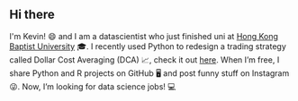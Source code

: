 ## Hi there

I'm Kevin! 😄  and I am a datascientist who just finished uni at [Hong Kong Baptist University](https://www.hkbu.edu.hk/) 🎓.
I recently used Python to redesign a trading strategy called Dollar Cost Averaging (DCA) 📈, check it out [here](https://github.com/kevinlch421/AlgoTrade----Project). When I’m free, I share Python and R projects on GitHub 🖥️ and post funny stuff on Instagram 😜.  Now, I’m looking for data science jobs! 💻
